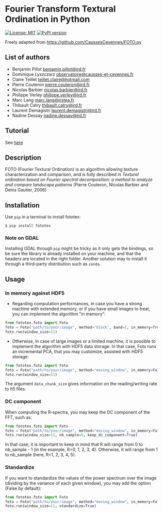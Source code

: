 # Fourier Transform Textural Ordination in Python

[![License: MIT](https://img.shields.io/badge/License-MIT-yellow.svg)](https://opensource.org/licenses/MIT)
[![PyPI version](https://badge.fury.io/py/fototex.svg)](https://badge.fury.io/py/fototex)

Freely adapted from https://github.com/CaussesCevennes/FOTO.py

## List of authors
* Benjamin Pillot <benjamin.pillot@ird.fr>
* Dominique Lyszczarz <observatoire@causses-et-cevennes.fr>
* Claire Teillet <teillet.claire@hotmail.com>
* Pierre Couteron <pierre.couteron@ird.fr>
* Nicolas Barbier <nicolas.barbier@ird.fr>
* Philippe Verley <philippe.verley@ird.fr>
* Marc Lang <marc.lang@irstea.fr>
* Thibault Catry <thibault.catry@ird.fr>
* Laurent Demagistri <laurent.demagistri@ird.fr>
* Nadine Dessay <nadine.dessay@ird.fr>

## Tutorial
See [here](https://nbviewer.jupyter.org/urls/framagit.org/benjaminpillot/fototex/-/raw/master/tutorial.ipynb)


## Description
FOTO (Fourier Textural Ordination) is an algorithm allowing texture
characterization and comparison, and is fully
described in _Textural ordination based on Fourier spectral 
decomposition: a method to analyze and compare landscape patterns_
(Pierre Couteron, Nicolas Barbier and Denis Gautier, 2006)


## Installation
Use `pip` in a terminal to install fototex:
```shell script
$ pip install fototex
```

### Note on GDAL
Installing GDAL through `pip` might be tricky as it only gets
the bindings, so be sure the library is already installed on 
your machine, and that the headers are located in the right
folder. Another solution may to install it through a third-party
distribution such as `conda`.


## Usage

### In memory against HDF5

* Regarding computation performances, in case you have a strong machine
with extended memory, or if you have small images to treat, you can
implement the algorithm "in memory":
```python
from fototex.foto import Foto
foto = Foto("path/to/your/image", method='block', band=1, in_memory=True)
foto.run(window_size=11)
```

* Otherwise, in case of large images or a limited machine, it is possible
to implement the algorithm with HDF5 data storage. In that case, Foto 
runs an incremental PCA, that you may customize, assisted with HDF5 
storage:
```python
from fototex.foto import Foto
foto = Foto("path/to/your/image", method="moving_window", in_memory=False, data_chunk_size=40000)
foto.run(window_size=11)
```

The argument ``data_chunk_size`` gives information on the reading/writing 
rate to h5 files.

### DC component
When computing the R-spectra, you may keep the DC 
component of the FFT, such as:
```python
from fototex.foto import Foto
foto = Foto("path/to/your/image", method="moving_window", in_memory=False, data_chunk_size=40000)
foto.run(window_size=11, nb_sample=5, keep_dc_component=True)
```
In that case, it is important to keep in mind that R will
range from 0 to nb_sample - 1 (in the example, 
R=0, 1, 2, 3, 4). Otherwise, it will range from 1 to 
nb_sample (here, R=1, 2, 3, 4, 5).

### Standardize
If you want to standardize the values of the power spectrum 
over the image (dividing by the variance of each given window),
you may add the option (False by default):
```python
from fototex.foto import Foto
foto = Foto("path/to/your/image", method="moving_window", in_memory=False, data_chunk_size=40000)
foto.run(window_size=11, standardize=True)
```
